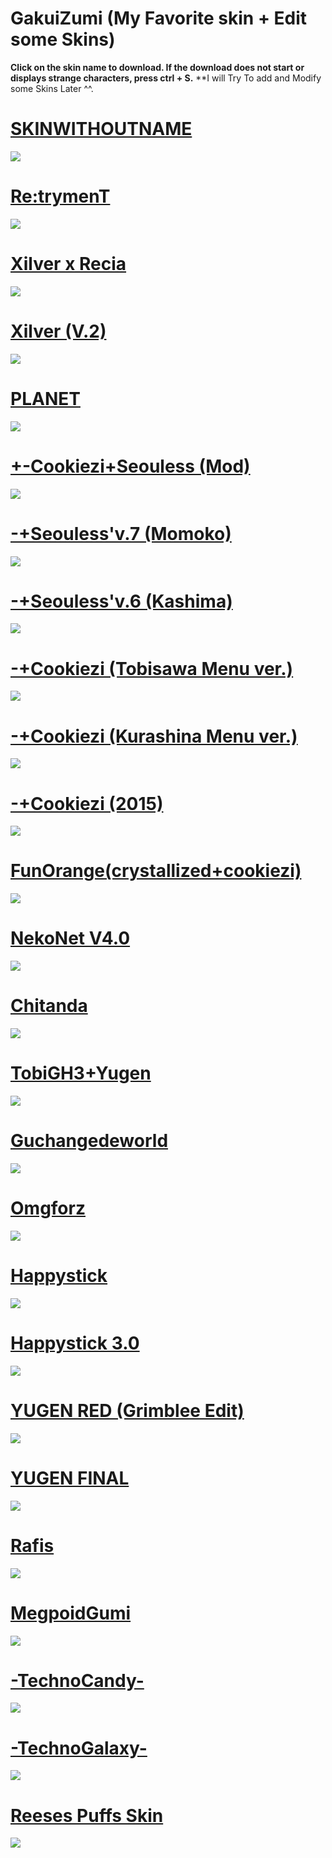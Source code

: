 # GakuiZumi (My Favorite skin + Edit some Skins)

**Click on the skin name to download. If the download does not start or displays strange characters, press ctrl + S.**
**I will Try To add and Modify some Skins Later ^^.


# [SKINWITHOUTNAME](http://puu.sh/rFd0v/ec1ed16d14.osk)
![](https://puu.sh/tngA3/ffdde45bee.png)

# [Re:trymenT](https://puu.sh/sRt7W/042320ad06.osk)
![](https://puu.sh/tnh2f/1c917d4692.png)

# [Xilver x Recia](https://puu.sh/ueka8/48b5948c34.osk)
![](https://puu.sh/uek85/515500cef4.png)

# [Xilver (V.2)](https://puu.sh/uekbg/a2a39a1406.osk)
![](https://puu.sh/uek9y/c21d755929.png)

# [PLANET](https://puu.sh/sYhtC/658f5dc05a.osk)
![](https://puu.sh/togAW/7aaf15a63a.png)

# [+-Cookiezi+Seouless (Mod)](https://puu.sh/sKshq/eb2619b493.osk)
![](https://puu.sh/sKnsn/79c3a61bb7.png)

# [-+Seouless'v.7 (Momoko)](https://puu.sh/sKskX/5de105dcf3.osk)
![](https://puu.sh/sIk2C/56d594ec16.jpg)

# [-+Seouless'v.6 (Kashima)](https://puu.sh/sIjtW/78c817e5d7.osk)
![](https://puu.sh/sIjt4/dba0dd5617.jpg)

# [-+Cookiezi (Tobisawa Menu ver.)](https://puu.sh/sKEVN/97801ff91f.osk)
![](https://puu.sh/sKsWL/cb48362d89.png)

# [-+Cookiezi (Kurashina Menu ver.)](https://puu.sh/sKEVR/22c15a70ca.osk)
![](https://puu.sh/sKtT7/6de5f17a79.png)

# [-+Cookiezi (2015)](https://puu.sh/sIfY6/011cd7168e.osk)
![](https://puu.sh/sIg63/5e6571db5f.jpg)

# [FunOrange(crystallized+cookiezi)](https://puu.sh/sJlJo/c939ec0915.osk)
![](https://puu.sh/sJlFj/3752e21733.png)

# [NekoNet V4.0](http://puu.sh/nigW2/1b16b59f86.osk)
![](https://puu.sh/tngsc/fdaa5796cf.png)

# [Chitanda](https://puu.sh/sKp9x/d26f1ec07e.osk)
![](https://puu.sh/sKp43/8a077e62a2.png)

# [TobiGH3+Yugen](https://puu.sh/sKpiO/2dbb52faee.osk)
![](https://puu.sh/sKpii/c5e0a339ed.png)

# [Guchangedeworld](https://puu.sh/sIjCd/cb81ab8134.osk)
![](https://puu.sh/sIjAC/f471cecd15.jpg)

# [Omgforz](https://puu.sh/sKnZU/d0b7219be4.osk)
![](https://puu.sh/sKo1P/2ef121ce9b.png)

# [Happystick](https://puu.sh/sJmqc/8d52420572.osk)
![](https://puu.sh/sJmqf/c05036630d.png)

# [Happystick 3.0](https://puu.sh/sKnBS/c7d159fdf6.osk)
![](https://puu.sh/sKnBD/56b20062fa.png)

# [YUGEN RED (Grimblee Edit)](https://puu.sh/sKoq3/4219c34e94.osk)
![](https://puu.sh/sKopl/6e202dac21.png)

# [YUGEN FINAL](https://puu.sh/sJm79/2d5ee025df.osk)
![](https://puu.sh/sJm6A/401590c058.png)

# [Rafis](https://puu.sh/sJmDP/479197b754.osk)
![](https://puu.sh/sJmDo/ca6109f34f.png)

# [MegpoidGumi](https://puu.sh/sJmTc/7899fe748f.osk)
![](https://puu.sh/sJmSF/479c7434af.png)

# [-TechnoCandy-](https://puu.sh/sKocl/5a5b8e56c1.osk)
![](https://puu.sh/sKob4/e6d42805da.png)

# [-TechnoGalaxy-](https://puu.sh/sIjSL/1c456d8d51.osk)
![](https://puu.sh/sIjQH/4b54e34acf.jpg)

# [Reeses Puffs Skin](https://puu.sh/sIi9y/f1fd9d7881.osk)
![](https://puu.sh/sIib0/7792a59443.jpg)


